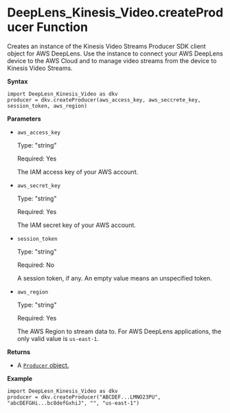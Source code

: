 # DeepLens\_Kinesis\_Video\.createProducer Function<a name="dkv-create-producer-method"></a>

Creates an instance of the Kinesis Video Streams Producer SDK client object for AWS DeepLens\. Use the instance to connect your AWS DeepLens device to the AWS Cloud and to manage video streams from the device to Kinesis Video Streams\. 

**Syntax**

```
import DeepLesn_Kinesis_Video as dkv
producer = dkv.createProducer(aws_access_key, aws_seccrete_key, session_token, aws_region)
```

**Parameters**
+ `aws_access_key`

  Type: "string"

  Required: Yes

  The IAM access key of your AWS account\.
+ `aws_secret_key`

  Type: "string"

  Required: Yes

  The IAM secret key of your AWS account\.
+ `session_token`

  Type: "string"

  Required: No

  A session token, if any\. An empty value means an unspecified token\.
+ `aws_region`

  Type: "string"

  Required: Yes

  The AWS Region to stream data to\. For AWS DeepLens applications, the only valid value is `us-east-1`\.

**Returns**
+ A [`Producer` object\.](dkv-producer-object.md)

**Example**

```
import DeepLesn_Kinesis_Video as dkv
producer = dkv.createProducer("ABCDEF...LMNO23PU", "abcDEFGHi...bc8defGxhiJ", "", "us-east-1")
```